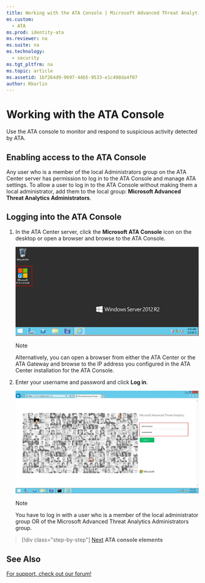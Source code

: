 ```yaml
---
title: Working with the ATA Console | Microsoft Advanced Threat Analytics
ms.custom:
  - ATA
ms.prod: identity-ata
ms.reviewer: na
ms.suite: na
ms.technology:
  - security
ms.tgt_pltfrm: na
ms.topic: article
ms.assetid: 1bf264d9-9697-44b5-9533-e1c498da4f07
author: Rkarlin
---
```

# Working with the ATA Console

Use the ATA console to monitor and respond to suspicious activity detected by ATA.

## Enabling access to the ATA Console
Any user who is a member of the local Administrators group on the ATA Center server has permission to log in to the ATA Console and manage ATA settings.
To allow a user to log in to the ATA Console without making them a local administrator, add them to the local group: **Microsoft Advanced Threat Analytics Administrators**.

## Logging into the ATA Console

1. In the ATA Center server, click the **Microsoft ATA Console**  icon on the desktop or open a browser and browse to the ATA Console.

    ![ATA server icon](media/ata-server-icon.png)

    > [!NOTE]
    > Alternatively, you can open a browser from either the ATA Center or the ATA Gateway and browse to the IP address you configured in the ATA Center installation for the ATA Console.    

2.  Enter your username and password and click **Log in**.

    ![ATA login screen image](media/ATA-log-in-screen.jpg)

    > [!NOTE]
    > You have to log in with a user who is a member of the local administrator group OR of the  Microsoft Advanced Threat Analytics Administrators group.


>[!div class="step-by-step"]
[Next](https://docsmsftstage.azurewebsites.net/ATA/Understand/ata-console-elements.html)
**ATA console elements**

## See Also
[For support, check out our forum!](https://social.technet.microsoft.com/Forums/security/en-US/home?forum=mata)
